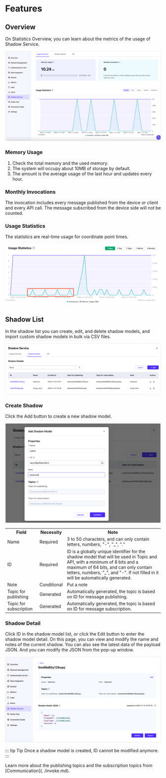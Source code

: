 # Features

## Overview
On Statistics Overview, you can learn about the metrics of the usage of Shadow Service.

![feature01](./_assets/feature.png)

### Memory Usage
1. Check the total memory and the used memory.
2. The system will occupy about 10MB of storage by default.
3. The amount is the average usage of the last hour and updates every hour.

### Monthly Invocations
The invocation includes every message published from the device or client and every API call. The message subscribed from the device side will not be counted.


### Usage Statistics
The statistics are real-time usage for coordinate point times. 

![chart](./_assets/device_shadow_12.png)

## Shadow List
In the shadow list you can create, edit, and delete shadow models, and import custom shadow models in bulk via CSV files.

![list](./_assets/shadow_list.png)

### Create Shadow
Click the Add button to create a new shadow model.

![new](./_assets/shadow_new.png)

<table>
   <tr>
      <th>Field</th>
      <th>Necessity</th>
      <th>Note</th>
   </tr>
   <tr>
      <td>Name</td>
      <td>Required</td>
      <td>
         3 to 50 characters, and can only contain letters, numbers, "-", "_", "."
     </td>
   </tr>
   <tr>
      <td>ID</td>
      <td>Required</td>
      <td>
         ID is a globally unique identifier for the shadow model that will be used in Topic and API, with a minimum of 8 bits and a maximum of 64 bits, and can only contain letters, numbers, "_", and "-". If not filled in it will be automatically generated.
      </td>
   </tr>
   <tr>
      <td>Note</td>
      <td>Conditional</td>
      <td>Put a note</td>
   </tr>
   <tr>
      <td>Topic for publishing</td>
      <td>Generated</td>
      <td>Automatically generated, the topic is based on ID for message publishing.</td>
   </tr>
   <tr>
      <td>Topic for subscription</td>
      <td>Generated</td>
      <td>Automatically generated, the topic is based on ID for message subscription.</td>
   </tr>
</table>

### Shadow Detail

Click ID in the shadow model list, or click the Edit button to enter the shadow model detail. On this page, you can view and modify the name and notes of the current shadow. You can also see the latest data of the payload JSON. And you can modify the JSON from the pop-up window.

![detail](./_assets/shadow_detail.png)

::: tip Tip
Once a shadow model is created, ID cannot be modified anymore.
:::

Learn more about the publishing topics and the subscription topics from [Communication](. /invoke.md).


